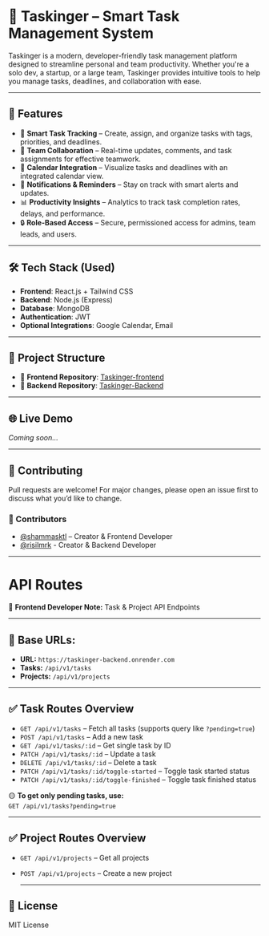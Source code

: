 # 📝 Taskinger – Smart Task Management System

Taskinger is a modern, developer-friendly task management platform designed to streamline personal and team productivity. Whether you're a solo dev, a startup, or a large team, Taskinger provides intuitive tools to help you manage tasks, deadlines, and collaboration with ease.

---

## 🚀 Features

- 🧠 **Smart Task Tracking** – Create, assign, and organize tasks with tags, priorities, and deadlines.
- 👥 **Team Collaboration** – Real-time updates, comments, and task assignments for effective teamwork.
- 📅 **Calendar Integration** – Visualize tasks and deadlines with an integrated calendar view.
- 🔔 **Notifications & Reminders** – Stay on track with smart alerts and updates.
- 📊 **Productivity Insights** – Analytics to track task completion rates, delays, and performance.
- 🔒 **Role-Based Access** – Secure, permissioned access for admins, team leads, and users.

---

## 🛠️ Tech Stack (Used)

- **Frontend**: React.js + Tailwind CSS  
- **Backend**: Node.js (Express) 
- **Database**: MongoDB  
- **Authentication**: JWT
- **Optional Integrations**: Google Calendar, Email  

---

## 📂 Project Structure

- 🔗 **Frontend Repository**: [Taskinger-frontend](https://github.com/shammasktl/Taskinger-frontend)  
- 🔗 **Backend Repository**: [Taskinger-Backend](https://github.com/risilmrk/Taskinger-Backend)

---

## 🌐 Live Demo

_Coming soon..._

---

## 🤝 Contributing

Pull requests are welcome! For major changes, please open an issue first to discuss what you’d like to change.

### 👤 Contributors

- [@shammasktl](https://github.com/shammasktl) – Creator & Frontend Developer
- [@risilmrk](https://github.com/risilmrk) - Creator & Backend Developer

---
# API Routes

📝 **Frontend Developer Note:** Task & Project API Endpoints

---

## 📌 Base URLs:

- **URL:** `https://taskinger-backend.onrender.com`
- **Tasks:** `/api/v1/tasks`  
- **Projects:** `/api/v1/projects`

---

## ✅ Task Routes Overview

- `GET /api/v1/tasks` – Fetch all tasks (supports query like `?pending=true`)
- `POST /api/v1/tasks` – Add a new task
- `GET /api/v1/tasks/:id` – Get single task by ID
- `PATCH /api/v1/tasks/:id` – Update a task
- `DELETE /api/v1/tasks/:id` – Delete a task
- `PATCH /api/v1/tasks/:id/toggle-started` – Toggle task started status
- `PATCH /api/v1/tasks/:id/toggle-finished` – Toggle task finished status

🟡 **To get only pending tasks, use:**  
`GET /api/v1/tasks?pending=true`

---

## ✅ Project Routes Overview

- `GET /api/v1/projects` – Get all projects
- `POST /api/v1/projects` – Create a new project

  ---

## 📄 License

MIT License
